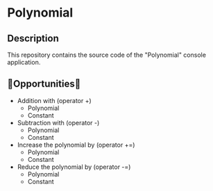 # Polynomial
## Description
This repository contains the source code of the "Polynomial" console application.
## :wrench:Opportunities:wrench:
* Addition with (operator +)
  * Polynomial
  * Constant
* Subtraction with (operator -)
  * Polynomial
  * Constant
* Increase the polynomial by (operator +=)
  * Polynomial
  * Constant
* Reduce the polynomial by (operator -=)
  * Polynomial
  * Constant
